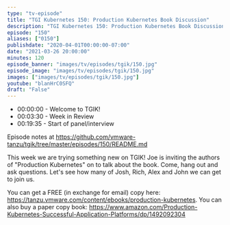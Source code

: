 ```yaml
---
type: "tv-episode"
title: "TGI Kubernetes 150: Production Kubernetes Book Discussion"
description: "TGI Kubernetes 150: Production Kubernetes Book Discussion"
episode: "150"
aliases: ["0150"]
publishdate: "2020-04-01T00:00:00-07:00"
date: "2021-03-26 20:00:00"
minutes: 120
episode_banner: "images/tv/episodes/tgik/150.jpg"
episode_image: "images/tv/episodes/tgik/150.jpg"
images: ["images/tv/episodes/tgik/150.jpg"]
youtube: "blanHrC0SFQ"
draft: "False"
---
```


- 00:00:00 - Welcome to TGIK!
- 00:03:30 - Week in Review
- 00:19:35 - Start of panel/interview

Episode notes at https://github.com/vmware-tanzu/tgik/tree/master/episodes/150/README.md

This week we are trying something new on TGIK! Joe is inviting the authors of "Production Kubernetes" on to talk about the book.  Come, hang out and ask questions.  Let's see how many of Josh, Rich, Alex and John we can get to join us.

You can get a FREE (in exchange for email) copy here: https://tanzu.vmware.com/content/ebooks/production-kubernetes. 
You can also buy a paper copy book: https://www.amazon.com/Production-Kubernetes-Successful-Application-Platforms/dp/1492092304